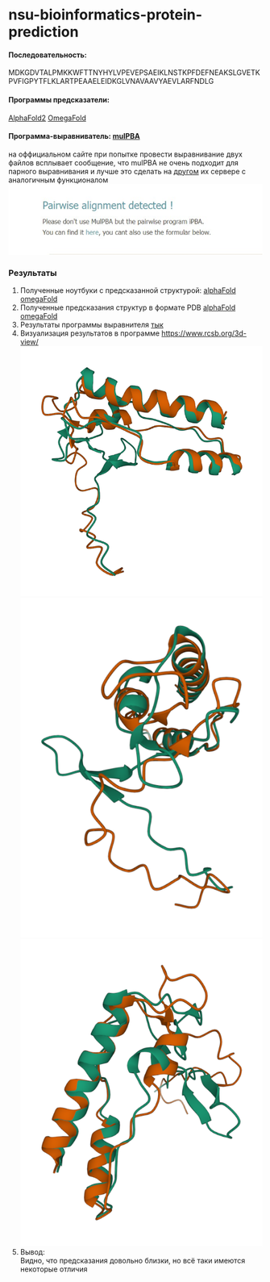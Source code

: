 # nsu-bioinformatics-protein-prediction

#### Последовательность:
MDKGDVTALPMKKWFTTNYHYLVPEVEPSAEIKLNSTKPFDEFNEAKSLGVETKPVFIGPYTFLKLARTPEAAELEIDKGLVNAVAAVYAEVLARFNDLG
#### Программы предсказатели:
[AlphaFold2](https://colab.research.google.com/github/sokrypton/ColabFold/blob/main/AlphaFold2.ipynb)
[OmegaFold](https://colab.research.google.com/github/aqlaboratory/openfold/blob/main/notebooks/OpenFold.ipynb)

#### Программа-выравниватель: [mulPBA](https://www.dsimb.inserm.fr/dsimb_tools/mulpba/)
на оффициальном сайте при попытке провести выравнивание двух файлов всплывает сообщение, что mulPBA не очень подходит для парного выравнивания и лучше это сделать на [другом](https://www.dsimb.inserm.fr/dsimb_tools/ipba/index.php) их сервере с аналогичным функционалом
![error](./staff/error.jpg)


### Результаты
1. Полученные ноутбуки с предсказанной структурой:
[alphaFold](./notebooks/Copy_of_AlphaFold2.ipynb)
[omegaFold](./notebooks/Copy_of_omegafold.ipynb)
2. Полученные предсказания структур в формате PDB
[alphaFold](./predictions/alphafold2.pdb)
[omegaFold](./predictions/omegafold.pdb)
3. Результаты программы выравнителя
[тык](./results)
4. Визуализация результатов в программе https://www.rcsb.org/3d-view/
![1](./visualization/1.png)
![2](./visualization/2.png)
![3](./visualization/3.png)
5. Вывод: <br>
Видно, что предсказания довольно близки, но всё таки имеются некоторые отличия